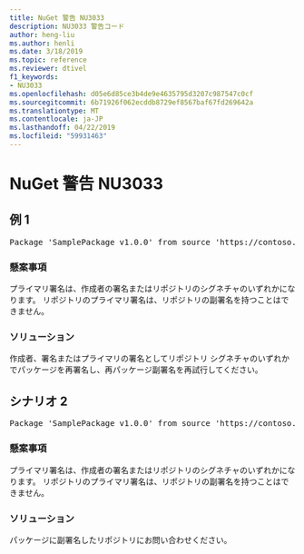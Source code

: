 ```yaml
---
title: NuGet 警告 NU3033
description: NU3033 警告コード
author: heng-liu
ms.author: henli
ms.date: 3/18/2019
ms.topic: reference
ms.reviewer: dtivel
f1_keywords:
- NU3033
ms.openlocfilehash: d05e6d85ce3b4de9e4635795d3207c987547c0cf
ms.sourcegitcommit: 6b71926f062ecddb8729ef8567baf67fd269642a
ms.translationtype: MT
ms.contentlocale: ja-JP
ms.lasthandoff: 04/22/2019
ms.locfileid: "59931463"
---
```

# <a name="nuget-warning-nu3033"></a>NuGet 警告 NU3033

## <a name="scenario-1"></a>例 1

<pre>Package 'SamplePackage v1.0.0' from source 'https://contoso.com/index.json': A repository primary signature must not have a repository countersignature.</pre>

### <a name="issue"></a>懸案事項

プライマリ署名は、作成者の署名またはリポジトリのシグネチャのいずれかになります。 リポジトリのプライマリ署名は、リポジトリの副署名を持つことはできません。

### <a name="solution"></a>ソリューション

作成者、署名またはプライマリの署名としてリポジトリ シグネチャのいずれかでパッケージを再署名し、再パッケージ副署名を再試行してください。



## <a name="scenario-2"></a>シナリオ 2

<pre>Package 'SamplePackage v1.0.0' from source 'https://contoso.com/index.json': A repository primary signature must not have a repository countersignature.</pre>

### <a name="issue"></a>懸案事項

プライマリ署名は、作成者の署名またはリポジトリのシグネチャのいずれかになります。 リポジトリのプライマリ署名は、リポジトリの副署名を持つことはできません。

### <a name="solution"></a>ソリューション

パッケージに副署名したリポジトリにお問い合わせください。